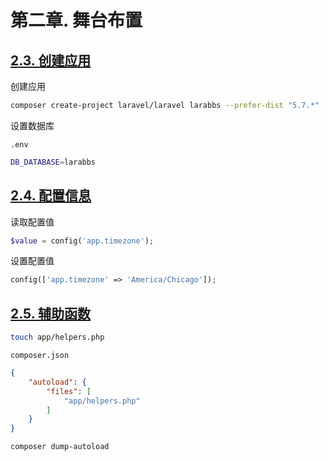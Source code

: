 # 第二章. 舞台布置

## [2.3. 创建应用](https://learnku.com/courses/laravel-intermediate-training/5.7/create-application/2602)

创建应用

```bash
composer create-project laravel/laravel larabbs --prefer-dist "5.7.*"
```

设置数据库

`.env`

```bash
DB_DATABASE=larabbs
```

## [2.4. 配置信息](https://learnku.com/courses/laravel-intermediate-training/5.7/configuration-information/2603)

读取配置值

```php
$value = config('app.timezone');
```

设置配置值

```php
config(['app.timezone' => 'America/Chicago']);
```

## [2.5. 辅助函数](https://learnku.com/courses/laravel-intermediate-training/5.7/auxiliary-function/2604)

```bash
touch app/helpers.php
```

`composer.json`

```json
{
    "autoload": {
        "files": [
            "app/helpers.php"
        ]
    }
}
```

```bash
composer dump-autoload
```
